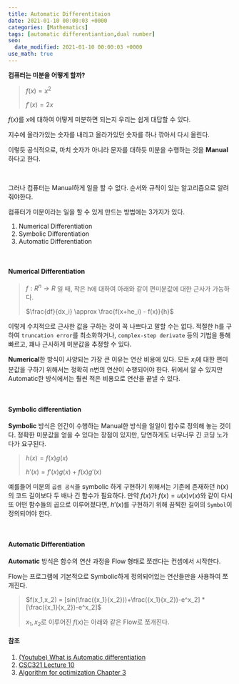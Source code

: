 ```yaml
---
title: Automatic Differentitaion
date: 2021-01-10 00:00:03 +0000
categories: [Mathematics]
tags: [automatic differentiantion,dual number]
seo:
  date_modified: 2021-01-10 00:00:03 +0000
use_math: true
---
```




**컴퓨터는 미분을 어떻게 할까?**

> $f(x) = x^2$
>
> $f'(x) = 2x$

$f(x)$를 x에 대하여 어떻게 미분하면 되는지 우리는 쉽게 대답할 수 있다.  

지수에 올라가있는 숫자를 내리고 올라가있던 숫자를 하나 깎아서 다시 올린다.  

이렇듯 공식적으로, 마치 숫자가 아니라 문자를 대하듯 미분을 수행하는 것을 **Manual**하다고 한다.  

<br/>

그러나 컴퓨터는 Manual하게 일을 할 수 없다. 순서와 규칙이 있는 알고리즘으로 알려줘야한다.  

컴퓨터가 미분이라는 일을 할 수 있게 만드는 방법에는 3가지가 있다.

1. Numerical Differentiation
2. Symbolic Differentiation
3. Automatic Differentiation

<br/>

#### **Numerical Differentiation**

> $f: R^n\to R$ 일 때, 작은 h에 대하여 아래와 같이 편미분값에 대한 근사가 가능하다.
>
> $\frac{df}{dx_i} \approx \frac{f(x+he_i) - f(x)}{h}$

이렇게 수치적으로 근사한 값을 구하는 것이 꼭 나쁘다고 말할 수는 없다. 적절한 h를 구하여 `truncation error`를 최소화하거나, `complex-step derivate` 등의 기법을 통해 빠르고, 꽤나 근사하게 미분값을 추정할 수 있다.  

**Numerical**한 방식이 사양되는 가장 큰 이유는 연산 비용에 있다. 모든 $x_i$에 대한 편미분값을 구하기 위해서는 정확히 n번의 연산이 수행되어야 한다. 뒤에서 알 수 있지만 Automatic한 방식에서는 훨씬 적은 비용으로 연산을 끝낼 수 있다.  

<br/>

#### **Symbolic differentiation**

**Symbolic** 방식은 인간이 수행하는 Manual한 방식을 일일이 함수로 정의해 놓는 것이다. 정확한 미분값을 얻을 수 있다는 장점이 있지만, 당연하게도 너무너무 긴 코딩 노가다가 요구된다.  

> $h(x) = f(x)g(x)$
>
> $h'(x) = f'(x)g(x) + f(x)g'(x)$

예를들어 미분의 `곱셈 공식`을 symbolic 하게 구현하기 위해서는 기존에 존재하던 $h(x)$의 코드 길이보다 두 배나 긴 함수가 필요하다. 만약 $f(x)$가 $f(x) = u(x)v(x)$와 같이 다시 또 어떤 함수들의 곱으로 이루어졌다면, $h'(x)$를 구현하기 위해 끔찍한 길이의 `Symbol`이 정의되어야 한다.  

<br/>

#### **Automatic Differentiation**

**Automatic** 방식은 함수의 연산 과정을 Flow 형태로 쪼갠다는 컨셉에서 시작한다.  

Flow는 프로그램에 기본적으로 Symbolic하게 정의되어있는 연산들만을 사용하여 쪼개진다.  

> $f(x_1,x_2) = [sin(\frac({x_1}{x_2}))+\frac({x_1}{x_2})-e^x_2] * [\frac({x_1}{x_2})-e^x_2]$
>
> $x_1, x_2$로 이루어진 $f(x)$는 아래와 같은 Flow로 쪼개진다.



#### **참조**

1. [(Youtube) What is Automatic differentiation](https://www.youtube.com/watch?v=wG_nF1awSSY)
2. [CSC321 Lecture 10](https://www.cs.toronto.edu/~rgrosse/courses/csc321_2018/slides/lec10.pdf)
3. [Algorithm for optimization Chapter 3](https://mitpress.mit.edu/books/algorithms-optimization)